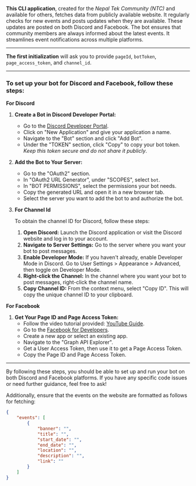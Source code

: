 **This CLI application**, created for the *Nepal Tek Community (NTC)* and available for others, fetches data from publicly available website. It regularly checks for new events and posts updates when they are available. These updates are posted on both Discord and Facebook. The bot ensures that community members are always informed about the latest events. It streamlines event notifications across multiple platforms.

---

**The first initialization** will ask you to provide `pageId`, `botToken`, `page_access_token`, and `channel_id`.

---

### To set up your bot for Discord and Facebook, follow these steps:

**For Discord**

1. **Create a Bot in Discord Developer Portal:**
    - Go to the [Discord Developer Portal](https://discord.com/developers/applications).
    - Click on "New Application" and give your application a name.
    - Navigate to the "Bot" section and click "Add Bot".
    - Under the "TOKEN" section, click "Copy" to copy your bot token. *Keep this token secure and do not share it publicly*.

2. **Add the Bot to Your Server:**
    - Go to the "OAuth2" section.
    - In "OAuth2 URL Generator", under "SCOPES", select `bot`.
    - In "BOT PERMISSIONS", select the permissions your bot needs.
    - Copy the generated URL and open it in a new browser tab.
    - Select the server you want to add the bot to and authorize the bot.

3. **For Channel Id**

    To obtain the channel ID for Discord, follow these steps:

    1. **Open Discord:** Launch the Discord application or visit the Discord website and log in to your account.
    2. **Navigate to Server Settings:** Go to the server where you want your bot to post messages.
    3. **Enable Developer Mode:** If you haven't already, enable Developer Mode in Discord. Go to User Settings > Appearance > Advanced, then toggle on Developer Mode.
    4. **Right-click the Channel:** In the channel where you want your bot to post messages, right-click the channel name.
    5. **Copy Channel ID:** From the context menu, select "Copy ID". This will copy the unique channel ID to your clipboard.

**For Facebook**

1. **Get Your Page ID and Page Access Token:**
    - Follow the video tutorial provided: [YouTube Guide](https://www.youtube.com/watch?v=s8c2SMpWDOo).
    - Go to the [Facebook for Developers](https://developers.facebook.com/).
    - Create a new app or select an existing app.
    - Navigate to the "Graph API Explorer".
    - Get a User Access Token, then use it to get a Page Access Token.
    - Copy the Page ID and Page Access Token.

---

By following these steps, you should be able to set up and run your bot on both Discord and Facebook platforms. If you have any specific code issues or need further guidance, feel free to ask!

Additionally, ensure that the events on the website are formatted as follows for fetching:

```json
{
    "events": [
        {
            "banner": "",
            "title": "",
            "start_date": "",
            "end_date": "",
            "location": "",
            "description": "",
            "link": ""
        }
    ]
}
